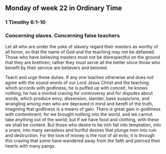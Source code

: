 ## Monday of week 22 in Ordinary Time

### 1 Timothy 6:1-10

### Concerning slaves. Concerning false teachers

Let all who are under the yoke of slavery regard their masters as worthy of all honor, so that the name of God and the teaching may not be defamed. Those who have believing masters must not be disrespectful on the ground that they are brethren; rather they must serve all the better since those who benefit by their service are believers and beloved.

Teach and urge these duties. If any one teaches otherwise and does not agree with the sound words of our Lord Jesus Christ and the teaching which accords with godliness, he is puffed up with conceit, he knows nothing; he has a morbid craving for controversy and for disputes about words, which produce envy, dissension, slander, base suspicions, and wrangling among men who are depraved in mind and bereft of the truth, imagining that godliness is a means of gain. There is great gain in godliness with contentment; for we brought nothing into the world, and we cannot take anything out of the world; but if we have food and clothing, with these we shall be content. But those who desire to be rich fall into temptation, into a snare, into many senseless and hurtful desires that plunge men into ruin and destruction. For the love of money is the root of all evils; it is through this craving that some have wandered away from the faith and pierced their hearts with many pangs.